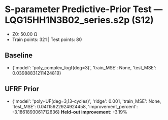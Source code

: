 # S-parameter Predictive-Prior Test — LQG15HH1N3B02_series.s2p (S12)
- Z0: 50.00 Ω
- Train points: 321  |  Test points: 80

## Baseline
- {'model': 'poly_complex_logf(deg=3)', 'train_MSE': None, 'test_MSE': 0.03988831211424819}

## UFRF Prior
- {'model': 'poly+UF(deg=3,13-cycles)', 'ridge': 0.001, 'train_MSE': None, 'test_MSE': 0.04115922924924458, 'improvement_percent': -3.1861893061712636}
**Held-out improvement:** -3.19%